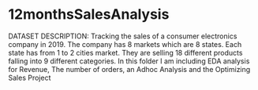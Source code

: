 # 12monthsSalesAnalysis
DATASET DESCRIPTION:
Tracking the sales of a consumer electronics company in 2019. The company has 8 markets which are 8 states. Each state has from 1 to 2 cities market. 
They are selling 18 different products falling into 9 different categories.
In this folder I am including EDA analysis for Revenue, The number of orders, an Adhoc Analysis and the Optimizing Sales Project
